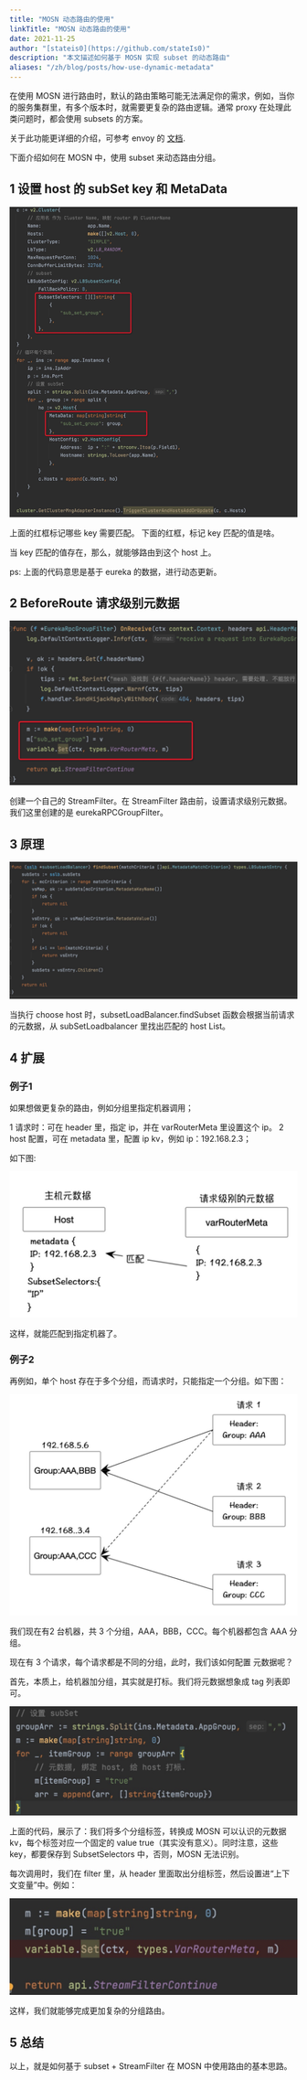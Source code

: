 ```yaml
---
title: "MOSN 动态路由的使用"
linkTitle: "MOSN 动态路由的使用"
date: 2021-11-25
author: "[stateis0](https://github.com/stateIs0)"
description: "本文描述如何基于 MOSN 实现 subset 的动态路由"
aliases: "/zh/blog/posts/how-use-dynamic-metadata"
---
```


在使用 MOSN 进行路由时，默认的路由策略可能无法满足你的需求，例如，当你的服务集群里，有多个版本时，就需要更复杂的路由逻辑。通常 proxy 在处理此类问题时，都会使用 subsets 的方案。

关于此功能更详细的介绍，可参考 envoy 的 [文档](https://www.envoyproxy.io/docs/envoy/latest/intro/arch_overview/upstream/load_balancing/subsets).

下面介绍如何在 MOSN 中，使用 subset 来动态路由分组。

## 1 设置 host 的 subSet key 和  MetaData

![img](20211125103921.jpg)

上面的红框标记哪些 key 需要匹配。
下面的红框，标记 key 匹配的值是啥。

当 key 匹配的值存在，那么，就能够路由到这个 host 上。

ps: 上面的代码意思是基于 eureka 的数据，进行动态更新。

## 2 BeforeRoute 请求级别元数据

![img](20211125103943.jpg)

创建一个自己的 StreamFilter。在 StreamFilter 路由前，设置请求级别元数据。我们这里创建的是 eurekaRPCGroupFilter。

## 3 原理

![img](20211125103953.jpg)

当执行 choose host 时，subsetLoadBalancer.findSubset 函数会根据当前请求的元数据，从 subSetLoadbalancer 里找出匹配的 host List。

## 4 扩展

### 例子1

如果想做更复杂的路由，例如分组里指定机器调用；

1 请求时：可在 header 里，指定 ip，并在 varRouterMeta 里设置这个 ip。
2 host 配置，可在 metadata 里，配置 ip kv，例如 ip：192.168.2.3；

如下图:

![img](20211125104007.jpg)

这样，就能匹配到指定机器了。

### 例子2
再例如，单个 host 存在于多个分组，而请求时，只能指定一个分组。如下图：

![img](20211125104018.jpg)

我们现在有2 台机器，共 3 个分组，AAA，BBB，CCC。每个机器都包含 AAA 分组。

现在有 3 个请求，每个请求都是不同的分组，此时，我们该如何配置 元数据呢？

首先，本质上，给机器加分组，其实就是打标。我们将元数据想象成 tag 列表即可。


![img](20211125104029.jpg)

上面的代码，展示了：我们将多个分组标签，转换成 MOSN 可以认识的元数据kv，每个标签对应一个固定的 value true（其实没有意义）。同时注意，这些 key，都要保存到 SubsetSelectors 中，否则，MOSN 无法识别。

每次调用时，我们在 filter 里，从 header 里面取出分组标签，然后设置进“上下文变量”中。例如：

![img](20211125104038.jpg)

这样，我们就能够完成更加复杂的分组路由。


## 5 总结

以上，就是如何基于 subset + StreamFilter 在 MOSN 中使用路由的基本思路。